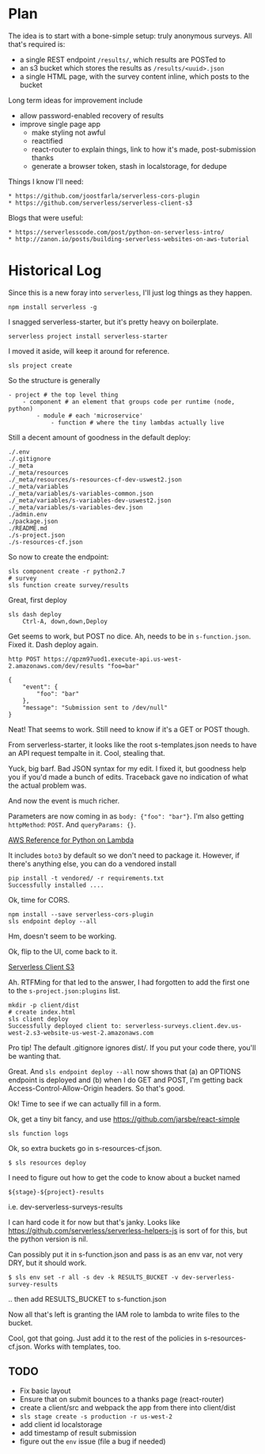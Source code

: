 # Plan

The idea is to start with a bone-simple setup: truly anonymous surveys.
All that's required is:

* a single REST endpoint `/results/`, which results are POSTed to
* an s3 bucket which stores the results as `/results/<uuid>.json`
* a single HTML page, with the survey content inline, which posts to the bucket

Long term ideas for improvement include

* allow password-enabled recovery of results
* improve single page app
    * make styling not awful
    * reactified
    * react-router to explain things, link to how it's made, post-submission thanks
    * generate a browser token, stash in localstorage, for dedupe

Things I know I'll need:

    * https://github.com/joostfarla/serverless-cors-plugin
    * https://github.com/serverless/serverless-client-s3

Blogs that were useful:

    * https://serverlesscode.com/post/python-on-serverless-intro/
    * http://zanon.io/posts/building-serverless-websites-on-aws-tutorial

# Historical Log

Since this is a new foray into `serverless`, I'll just log things as they happen.

    npm install serverless -g

I snagged serverless-starter, but it's pretty heavy on boilerplate. 

    serverless project install serverless-starter

I moved it aside, will keep it around for reference.

    sls project create

So the structure is generally
    
    - project # the top level thing
        - component # an element that groups code per runtime (node, python)
            - module # each 'microservice'
                - function # where the tiny lambdas actually live

Still a decent amount of goodness in the default deploy:

    ./.env
    ./.gitignore
    ./_meta
    ./_meta/resources
    ./_meta/resources/s-resources-cf-dev-uswest2.json
    ./_meta/variables
    ./_meta/variables/s-variables-common.json
    ./_meta/variables/s-variables-dev-uswest2.json
    ./_meta/variables/s-variables-dev.json
    ./admin.env
    ./package.json
    ./README.md
    ./s-project.json
    ./s-resources-cf.json

So now to create the endpoint:

    sls component create -r python2.7
    # survey
    sls function create survey/results

Great, first deploy

    sls dash deploy
        Ctrl-A, down,down,Deploy

Get seems to work, but POST no dice. Ah, needs to be in `s-function.json`. Fixed it.
Dash deploy again.

    http POST https://qpzm97uod1.execute-api.us-west-2.amazonaws.com/dev/results "foo=bar"

	{                                                           
		"event": {                                              
			"foo": "bar"                                        
		},                                                      
		"message": "Submission sent to /dev/null"               
	}                                                           

Neat! That seems to work. Still need to know if it's a GET or POST though.

From serverless-starter, it looks like the root s-templates.json needs to have an API request tempalte in it. Cool, stealing that.

Yuck, big barf. Bad JSON syntax for my edit. I fixed it, but goodness help you if you'd made a bunch of edits. Traceback gave no indication of what the actual problem was.

And now the event is much richer.

Parameters are now coming in as `body: {"foo": "bar"}`. I'm also getting `httpMethod`: `POST`.
And `queryParams: {}`.


[AWS Reference for Python on Lambda](http://docs.aws.amazon.com/lambda/latest/dg/lambda-python-how-to-create-deployment-package.html)

It includes `boto3` by default so we don't need to package it.
However, if there's anything else, you can do a vendored install

    pip install -t vendored/ -r requirements.txt
    Successfully installed ....

Ok, time for CORS.

    npm install --save serverless-cors-plugin
    sls endpoint deploy --all

Hm, doesn't seem to be working. 

Ok, flip to the UI, come back to it.

[Serverless Client S3](https://github.com/serverless/serverless-client-s3)

Ah. RTFMing for that led to the answer, I had forgotten to add the first
one to the `s-project.json:plugins` list.

    mkdir -p client/dist
    # create index.html
    sls client deploy
    Successfully deployed client to: serverless-surveys.client.dev.us-west-2.s3-website-us-west-2.amazonaws.com 

Pro tip! The default .gitignore ignores dist/. If you put your code there, you'll be wanting that.

Great. And `sls endpoint deploy --all` now shows that (a) an OPTIONS endpoint is deployed and 
(b) when I do GET and POST, I'm getting back Access-Control-Allow-Origin headers. So that's good.

Ok! Time to see if we can actually fill in a form.

Ok, get a tiny bit fancy, and use https://github.com/jarsbe/react-simple

`sls function logs`

Ok, so extra buckets go in s-resources-cf.json.

    $ sls resources deploy

I need to figure out how to get the code to know about
a bucket named

    ${stage}-${project}-results

i.e. dev-serverless-surveys-results

I can hard code it for now but that's janky. Looks like https://github.com/serverless/serverless-helpers-js is sort of for this, but the python version is nil.

Can possibly put it in s-function.json and pass is as an env var, not very DRY, but it should work.

    $ sls env set -r all -s dev -k RESULTS_BUCKET -v dev-serverless-survey-results

.. then add RESULTS_BUCKET to s-function.json

Now all that's left is granting the IAM role to lambda to write files to the bucket.

Cool, got that going. Just add it to the rest of the policies in s-resources-cf.json. Works with templates, too.


## TODO

* Fix basic layout
* Ensure that on submit bounces to a thanks page (react-router)
* create a client/src and webpack the app from there into client/dist
* `sls stage create -s production -r us-west-2`
* add client id localstorage
* add timestamp of result submission
* figure out the `env` issue (file a bug if needed)

